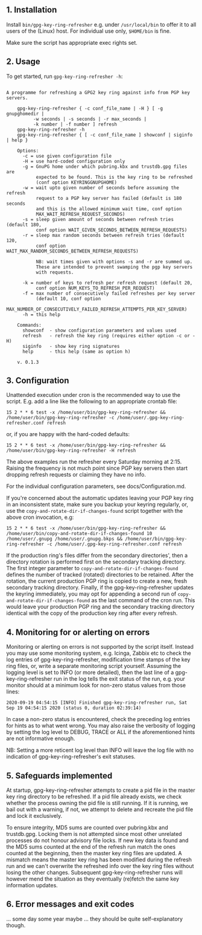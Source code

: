 ## 1. Installation

Install `bin/gpg-key-ring-refresher` e.g. under `/usr/local/bin` to
offer it to all users of the (Linux) host. For individual use only,
`$HOME/bin` is fine.

Make sure the script has appropriate exec rights set.

## 2. Usage

To get started, run `gpg-key-ring-refresher -h`:
```

A programme for refreshing a GPG2 key ring against info from PGP key servers.

    gpg-key-ring-refresher { -c conf_file_name | -H } [ -g gnupghomedir |
		  -w seconds | -s seconds | -r max_seconds |
		  -k number | -f number ] refresh
    gpg-key-ring-refresher -h
    gpg-key-ring-refresher { [ -c conf_file_name ] showconf | siginfo | help }

    Options:
      -c = use given configuration file
      -H = use hard-coded configuration only
      -g = GnuPG home under which pubring.kbx and trustdb.gpg files are
           expected to be found. This is the key ring to be refreshed
           (conf option KEYRINGGNUPGHOME)
      -w = wait upto given number of seconds before assuming the refresh
           request to a PGP key server has failed (default is 180 seconds
           and this is the allowed minimum wait time, conf option
           MAX_WAIT_REFRESH_REQUEST_SECONDS)
      -s = sleep given amount of seconds between refresh tries (default 180,
           conf option WAIT_GIVEN_SECONDS_BETWEEN_REFRESH_REQUESTS)
      -r = sleep max random seconds between refresh tries (default 120,
           conf option WAIT_MAX_RANDOM_SECONDS_BETWEEN_REFRESH_REQUESTS)

           NB: wait times given with options -s and -r are summed up.
           These are intended to prevent swamping the pgp key servers
           with requests.

      -k = number of keys to refresh per refresh request (default 20,
           conf option NUM_KEYS_TO_REFRESH_PER_REQUEST)
      -f = max number of consecutively failed refreshes per key server
           (default 10, conf option
            MAX_NUMBER_OF_CONSECUTIVELY_FAILED_REFRESH_ATTEMPTS_PER_KEY_SERVER)
      -h = this help

    Commands:
      showconf  - show configuration parameters and values used	
      refresh   - refresh the key ring (requires either option -c or -H)
      siginfo   - show key ring signatures
      help      - this help (same as option h)

    v. 0.1.3

```
## 3. Configuration

Unattended execution under cron is the recommended way to use the script.
E.g. add a line like the following to an appropriate crontab file:
```
15 2 * * 6 test -x /home/user/bin/gpg-key-ring-refresher && /home/user/bin/gpg-key-ring-refresher -c /home/user/.gpg-key-ring-refresher.conf refresh
```
or, if you are happy with the hard-coded defaults:
```
15 2 * * 6 test -x /home/user/bin/gpg-key-ring-refresher && /home/user/bin/gpg-key-ring-refresher -H refresh
```
The above examples run the refresher every Saturday morning at 2:15. Raising
the frequency is not much point since PGP key servers then start dropping
refresh requests or claiming they have no info.

For the individual configuration parameters, see docs/Configuration.md.

If you're concerned about the automatic updates leaving your PGP key ring in an inconsistent state,
make sure you backup your keyring regularly, or, use the ```copy-and-rotate-dir-if-changes-found``` script
together with the above cron invocation, e.g:
```
15 2 * * 6 test -x /home/user/bin/gpg-key-ring-refresher && /home/user/bin/copy-and-rotate-dir-if-changes-found 10 /home/user/.gnupg /home/user/.gnupg.bkps && /home/user/bin/gpg-key-ring-refresher -c /home/user/.gpg-key-ring-refresher.conf refresh
```

If the production ring's files differ from the secondary directories',
then a directory rotation is performed first on the secondary tracking
directory. The first integer parameter to
```copy-and-rotate-dir-if-changes-found``` defines the number of
tracked (rotated) directories to be retained. After the rotation,
the current production PGP ring is copied to create a new, fresh
secondary tracking directory. Finally, if the gpg-key-ring-refresher
updates the keyring immediately, you may opt for appending a second
run of ```copy-and-rotate-dir-if-changes-found``` as the last command
of the cron run. This would leave your production PGP ring and the
secondary tracking directory identical with the copy of the production
key ring after every refresh.

## 4. Monitoring for or alerting on errors

Monitoring or alerting on errors is not supported by the script
itself. Instead you may use some monitoring system, e.g. Icinga,
Zabbix etc to check the log entries of gpg-key-ring-refresher, modification
time stamps of the key ring files, or, write a separate monitoring script yourself.
Assuming the logging level is set to INFO (or more detailed), then the last
line of a gpg-key-ring-refresher run in the log tells the exit
status of the run, e.g. your monitor should at a minimum
look for non-zero status values from those lines:
```
2020-09-19 04:54:15 [INFO] Finished gpg-key-ring-refresher run, Sat Sep 19 04:54:15 2020 (status 0, duration 02:39:14)
```
In case a non-zero status is encountered, check the preceding log
entries for hints as to what went wrong. You may also raise the
verbosity of logging by setting the log level to DEBUG, TRACE or ALL if the
aforementioned hints are not informative enough.

NB: Setting a more reticent log level than INFO will leave
the log file with no indication of gpg-key-ring-refresher's
exit statuses.

## 5. Safeguards implemented

At startup, gpg-key-ring-refresher attempts to create a
pid file in the master key ring directory to be refreshed. If a pid
file already exists, we check whether the process owning the pid file
is still running. If it is running, we bail out with a warning, if not, we
attempt to delete and recreate the pid file and lock it exclusively.

To ensure integrity, MD5 sums are counted over pubring.kbx and
trustdb.gpg. Locking them is not attempted since most other unrelated
processes do not honour advisory file locks. If new key data is found
and the MD5 sums counted at the end of the refresh run match the ones
counted at the beginning, then the master key ring files are
updated. A mismatch means the master key ring has been modified during
the refresh run and we can't overwrite the refreshed info over the key
ring files without losing the other changes. Subsequent
gpg-key-ring-refresher runs will however mend the
situation as they eventually (re)fetch the same key information updates.

## 6. Error messages and exit codes

... some day some year maybe ... they should be quite self-explanatory though.
